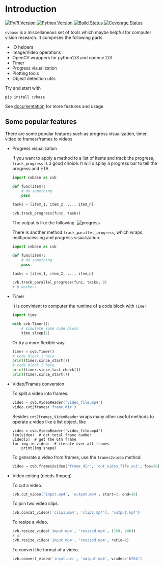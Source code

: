 # Introduction

[![PyPI Version](https://img.shields.io/pypi/v/cvbase.svg)](https://pypi.python.org/pypi/cvbase)
[![Python Version](https://img.shields.io/pypi/pyversions/cvbase.svg)]()
[![Build Status](https://travis-ci.org/hellock/cvbase.svg?branch=master)](https://travis-ci.org/hellock/cvbase)
[![Coverage Status](https://codecov.io/gh/hellock/cvbase/branch/master/graph/badge.svg)](https://codecov.io/gh/hellock/cvbase)


`cvbase` is a miscellaneous set of tools which maybe helpful for computer vision research.
It comprises the following parts.

- IO helpers
- Image/Video operations
- OpenCV wrappers for python2/3 and opencv 2/3
- Timer
- Progress visualization
- Plotting tools
- Object detection utils

Try and start with

```shell
pip install cvbase
```

See [documentation](http://cvbase.readthedocs.io/en/latest) for more features and usage.

## Some popular features
There are some popular features such as progress visualization, timer, video to frames/frames to videos.


- Progress visualization

    If you want to apply a method to a list of items and track the progress, `track_progress`
    is a good choice. It will display a progress bar to tell the progress and ETA.

    ```python
    import cvbase as cvb

    def func(item):
        # do something
        pass

    tasks = [item_1, item_2, ..., item_n]

    cvb.track_progress(func, tasks)
    ```

    The output is like the following.
    ![progress](docs/_static/progress.gif)

    There is another method `track_parallel_progress`, which wraps multiprocessing and
    progress visualization.

    ```python
    import cvbase as cvb

    def func(item):
        # do something
        pass

    tasks = [item_1, item_2, ..., item_n]

    cvb.track_parallel_progress(func, tasks, 8)
    # 8 workers
    ```

- Timer

    It is convinient to computer the runtime of a code block with `Timer`.

    ```python
    import time

    with cvb.Timer():
        # simulate some code block
        time.sleep(1)
    ```

    Or try a more flexible way.

    ```python
    timer = cvb.Timer()
    # code block 1 here
    print(timer.since_start())
    # code block 2 here
    print(timer.since_last_check())
    print(timer.since_start())
    ```

- Video/Frames conversion

    To split a video into frames.

    ```python
    video = cvb.VideoReader('video_file.mp4')
    video.cvt2frames('frame_dir')
    ```
    Besides `cvt2frames`, `VideoReader` wraps many other useful methods to operate a video like a list object, like

    ```
    video = cvb.VideoReader('video_file.mp4')
    len(video)  # get total frame number
    video[5]  # get the 6th frame
    for img in video:  # iterate over all frames
        print(img.shape)
    ```

    To generate a video from frames, use the `frames2video` method.

    ```python
    video = cvb.frames2video('frame_dir', 'out_video_file.avi', fps=30)
    ```

- Video editing (needs ffmpeg)

    To cut a video.

    ```python
    cvb.cut_video('input.mp4', 'output.mp4', start=3, end=10)
    ```

    To join two video clips.

    ```python
    cvb.concat_video(['clip1.mp4', 'clip2.mp4'], 'output.mp4')
    ```

    To resize a video.

    ```python
    cvb.resize_video('input.mp4', 'resized.mp4', (360, 240))
    # or
    cvb.resize_video('input.mp4', 'resized.mp4', ratio=2)
    ```

    To convert the format of a video.

    ```python
    cvb.convert_video('input.avi', 'output.mp4', vcodec='h264')
    ```

